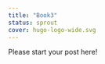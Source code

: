 ```yaml
---
title: "Book3"
status: sprout
cover: hugo-logo-wide.svg
---
```


<!-- status: sprout, bloom, mature (completion: sprout < bloom < mature ) -->

Please start your post here!
